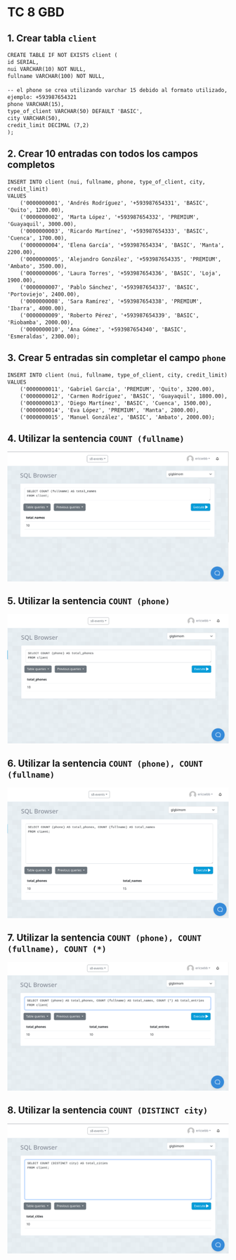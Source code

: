 # TC 8 GBD
## 1. Crear tabla `client`

```
CREATE TABLE IF NOT EXISTS client (
id SERIAL,
nui VARCHAR(10) NOT NULL,
fullname VARCHAR(100) NOT NULL,

-- el phone se crea utilizando varchar 15 debido al formato utilizado, ejemplo: +593987654321
phone VARCHAR(15),
type_of_client VARCHAR(50) DEFAULT 'BASIC',
city VARCHAR(50),
credit_limit DECIMAL (7,2)
);
```

## 2. Crear 10 entradas con todos los campos completos

```
INSERT INTO client (nui, fullname, phone, type_of_client, city, credit_limit) 
VALUES 
    ('0000000001', 'Andrés Rodríguez', '+593987654331', 'BASIC', 'Quito', 1200.00),
    ('0000000002', 'Marta López', '+593987654332', 'PREMIUM', 'Guayaquil', 3000.00),
    ('0000000003', 'Ricardo Martínez', '+593987654333', 'BASIC', 'Cuenca', 1700.00),
    ('0000000004', 'Elena García', '+593987654334', 'BASIC', 'Manta', 2200.00),
    ('0000000005', 'Alejandro González', '+593987654335', 'PREMIUM', 'Ambato', 3500.00),
    ('0000000006', 'Laura Torres', '+593987654336', 'BASIC', 'Loja', 1900.00),
    ('0000000007', 'Pablo Sánchez', '+593987654337', 'BASIC', 'Portoviejo', 2400.00),
    ('0000000008', 'Sara Ramírez', '+593987654338', 'PREMIUM', 'Ibarra', 4000.00),
    ('0000000009', 'Roberto Pérez', '+593987654339', 'BASIC', 'Riobamba', 2000.00),
    ('0000000010', 'Ana Gómez', '+593987654340', 'BASIC', 'Esmeraldas', 2300.00);
```

## 3. Crear 5 entradas **sin completar el campo** `phone`

```
INSERT INTO client (nui, fullname, type_of_client, city, credit_limit) 
VALUES 
    ('0000000011', 'Gabriel García', 'PREMIUM', 'Quito', 3200.00),
    ('0000000012', 'Carmen Rodríguez', 'BASIC', 'Guayaquil', 1800.00),
    ('0000000013', 'Diego Martínez', 'BASIC', 'Cuenca', 1500.00),
    ('0000000014', 'Eva López', 'PREMIUM', 'Manta', 2800.00),
    ('0000000015', 'Manuel González', 'BASIC', 'Ambato', 2000.00);
```

## 4. Utilizar la sentencia `COUNT (fullname)`

<img src="./ss/countnames.png" alt="COUNT (fullname)">

## 5. Utilizar la sentencia `COUNT (phone)`

<img src="./ss/phone.png" alt="COUNT (phone)">

## 6. Utilizar la sentencia `COUNT (phone), COUNT (fullname)`

<img src="./ss/phones_names.png" alt="COUNT (phone), COUNT (fullname)">

## 7. Utilizar la sentencia `COUNT (phone), COUNT (fullname), COUNT (*)`

<img src="./ss/total.png" alt="COUNT (phone), COUNT (fullname), COUNT (*)">

## 8. Utilizar la sentencia `COUNT (DISTINCT city)`

<img src="./ss/city.png" alt="COUNT (DISTINCT city)">
